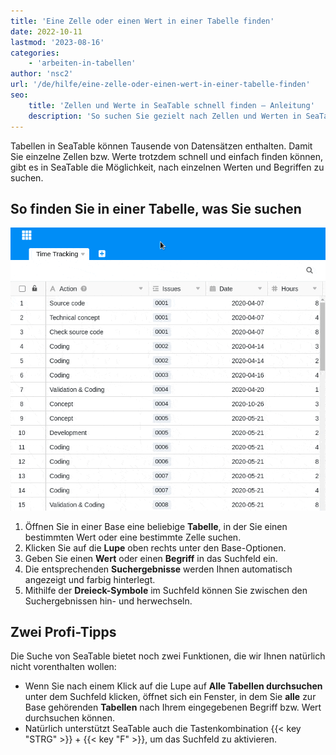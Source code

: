 ```yaml
---
title: 'Eine Zelle oder einen Wert in einer Tabelle finden'
date: 2022-10-11
lastmod: '2023-08-16'
categories:
    - 'arbeiten-in-tabellen'
author: 'nsc2'
url: '/de/hilfe/eine-zelle-oder-einen-wert-in-einer-tabelle-finden'
seo:
    title: 'Zellen und Werte in SeaTable schnell finden – Anleitung'
    description: 'So suchen Sie gezielt nach Zellen und Werten in SeaTable: Suchfunktion, Profi-Tipps und Tastenkombinationen für effiziente Tabellenarbeit.'
---
```


Tabellen in SeaTable können Tausende von Datensätzen enthalten. Damit Sie einzelne Zellen bzw. Werte trotzdem schnell und einfach finden können, gibt es in SeaTable die Möglichkeit, nach einzelnen Werten und Begriffen zu suchen.

## So finden Sie in einer Tabelle, was Sie suchen

![Eine Zelle oder einen Wert in einer Tabelle finden](images/Finding-a-cell-or-value-in-a-table-in-SeTable.gif)

1. Öffnen Sie in einer Base eine beliebige **Tabelle**, in der Sie einen bestimmten Wert oder eine bestimmte Zelle suchen.
2. Klicken Sie auf die **Lupe** oben rechts unter den Base-Optionen.
3. Geben Sie einen **Wert** oder einen **Begriff** in das Suchfeld ein.
4. Die entsprechenden **Suchergebnisse** werden Ihnen automatisch angezeigt und farbig hinterlegt.
5. Mithilfe der **Dreieck-Symbole** im Suchfeld können Sie zwischen den Suchergebnissen hin- und herwechseln.

## Zwei Profi-Tipps

Die Suche von SeaTable bietet noch zwei Funktionen, die wir Ihnen natürlich nicht vorenthalten wollen:

- Wenn Sie nach einem Klick auf die Lupe auf **Alle Tabellen durchsuchen** unter dem Suchfeld klicken, öffnet sich ein Fenster, in dem Sie **alle** zur Base gehörenden **Tabellen** nach Ihrem eingegebenen Begriff bzw. Wert durchsuchen können.
- Natürlich unterstützt SeaTable auch die Tastenkombination {{< key "STRG" >}} + {{< key "F" >}}, um das Suchfeld zu aktivieren.
